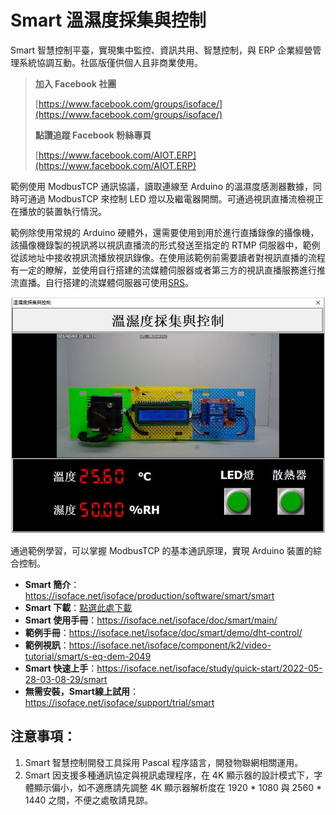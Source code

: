 # Smart 溫濕度採集與控制

Smart 智慧控制平臺，實現集中監控、資訊共用、智慧控制，與 ERP 企業經營管理系統協調互動。社區版僅供個人且非商業使用。

> **加入 Facebook 社團**
>
> [https://www.facebook.com/groups/isoface/](https://www.facebook.com/groups/isoface/)
> 
> **點讚追蹤 Facebook 粉絲專頁**
> 
> [https://www.facebook.com/AIOT.ERP](https://www.facebook.com/AIOT.ERP)

範例使用 ModbusTCP 通訊協議，讀取連線至 Arduino 的溫濕度感測器數據，同時可通過 ModbusTCP 來控制 LED 燈以及繼電器開關。可通過視訊直播流檢視正在播放的裝置執行情況。

範例除使用常規的 Arduino 硬體外，還需要使用到用於進行直播錄像的攝像機，該攝像機錄製的視訊將以視訊直播流的形式發送至指定的 RTMP 伺服器中，範例從該地址中接收視訊流播放視訊錄像。在使用該範例前需要讀者對視訊直播的流程有一定的瞭解，並使用自行搭建的流媒體伺服器或者第三方的視訊直播服務進行推流直播。自行搭建的流媒體伺服器可使用[SRS](https://github.com/ossrs/srs)。

![](images/20220926173002.jpg)

通過範例學習，可以掌握 ModbusTCP 的基本通訊原理，實現 Arduino 裝置的綜合控制。

* **Smart 簡介**：https://isoface.net/isoface/production/software/smart/smart
* **Smart 下載**：[點選此處下載](https://github.com/isoface-iot/Smart/releases/latest)
* **Smart 使用手冊**：https://isoface.net/isoface/doc/smart/main/
* **範例手冊**：https://isoface.net/isoface/doc/smart/demo/dht-control/
* **範例視訊**：https://isoface.net/isoface/component/k2/video-tutorial/smart/s-eq-dem-2049
* **Smart 快速上手**：https://isoface.net/isoface/study/quick-start/2022-05-28-03-08-29/smart
* **無需安裝，Smart線上試用**：https://isoface.net/isoface/support/trial/smart

## 注意事項：
1. Smart 智慧控制開發工具採用 Pascal 程序語言，開發物聯網相關運用。
2. Smart 因支援多種通訊協定與視訊處理程序，在 4K 顯示器的設計模式下，字體顯示偏小，如不適應請先調整 4K 顯示器解析度在 1920 * 1080 與 2560 * 1440 之間，不便之處敬請見諒。
